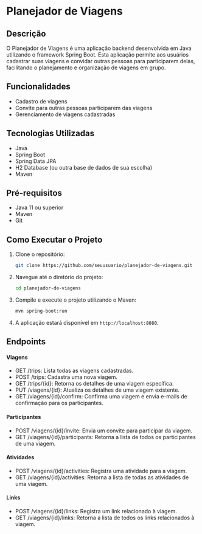 # Planejador de Viagens

## Descrição

O Planejador de Viagens é uma aplicação backend desenvolvida em Java utilizando o framework Spring Boot. Esta aplicação permite aos usuários cadastrar suas viagens e convidar outras pessoas para participarem delas, facilitando o planejamento e organização de viagens em grupo.

## Funcionalidades

- Cadastro de viagens
- Convite para outras pessoas participarem das viagens
- Gerenciamento de viagens cadastradas

## Tecnologias Utilizadas

- Java
- Spring Boot
- Spring Data JPA
- H2 Database (ou outra base de dados de sua escolha)
- Maven

## Pré-requisitos

- Java 11 ou superior
- Maven
- Git

## Como Executar o Projeto

1. Clone o repositório:
   ```sh
   git clone https://github.com/seuusuario/planejador-de-viagens.git
   
2. Navegue até o diretório do projeto:
   ```sh
   cd planejador-de-viagens
   
3. Compile e execute o projeto utilizando o Maven:
   ```sh
   mvn spring-boot:run

4. A aplicação estará disponível em `http://localhost:8080`.

## Endpoints
#### Viagens
- GET /trips: Lista todas as viagens cadastradas.
- POST /trips: Cadastra uma nova viagem.
- GET /trips/{id}: Retorna os detalhes de uma viagem específica.
- PUT /viagens/{id}: Atualiza os detalhes de uma viagem existente.
- GET /viagens/{id}/confirm: Confirma uma viagem e envia e-mails de confirmação para os participantes.

#### Participantes
- POST /viagens/{id}/invite: Envia um convite para participar da viagem.
- GET /viagens/{id}/participants: Retorna a lista de todos os participantes de uma viagem.

#### Atividades
- POST /viagens/{id}/activities: Registra uma atividade para a viagem.
- GET /viagens/{id}/activities: Retorna a lista de todas as atividades de uma viagem.

#### Links
- POST /viagens/{id}/links: Registra um link relacionado à viagem.
- GET /viagens/{id}/links: Retorna a lista de todos os links relacionados à viagem.


